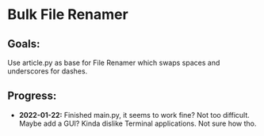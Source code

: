 # Bulk File Renamer

## Goals:

Use article.py as base for File Renamer which swaps spaces and underscores for dashes. 

## Progress:
+ **2022-01-22:** Finished main.py, it seems to work fine? Not too difficult. Maybe add a GUI? Kinda dislike Terminal applications. Not sure how tho.